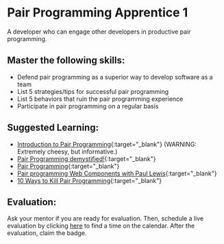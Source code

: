 # Pair Programming Apprentice 1

A developer who can engage other developers in productive pair programming.

## Master the following skills:

- Defend pair programming as a superior way to develop software as a team
- List 5 strategies/tips for successful pair programming
- List 5 behaviors that ruin the pair programming experience
- Participate in pair programming on a regular basis

## Suggested Learning:

- [Introduction to Pair Programming](https://www.youtube.com/watch?v=rG_U12uqRhE){:target="\_blank"} (WARNING: Extremely cheesy, but informative.)
- [Pair Programming demystified!](https://blog.daftcode.pl/pair-programming-demystified-730c6f0b145b){:target="\_blank"}
- [Pair Programming](https://www.youtube.com/watch?v=QW8AkqJ1CAA){:target="\_blank"}
- [Pair programming Web Components with Paul Lewis](https://www.youtube.com/watch?v=XCti72iChzg){:target="\_blank"}
- [10 Ways to Kill Pair Programming](https://acklenavenue.com/blog/10-ways-to-kill-pair-programming){:target="\_blank"}

## Evaluation:

Ask your mentor if you are ready for evaluation. Then, schedule a live evaluation by clicking [here](https://api.logro.io/widget/appointment/codex-evals/full-stack) to find a time on the calendar. After the evaluation, claim the badge.
